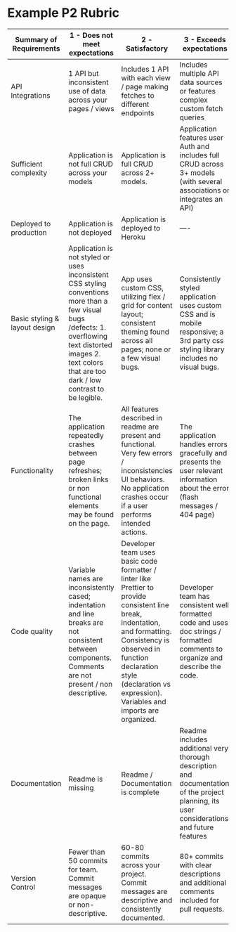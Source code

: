 # Example P2 Rubric

| Summary of Requirements | 1 - Does not meet expectations | 2 - Satisfactory | 3 - Exceeds expectations |
| --- | --- | --- | --- |
| API Integrations  | 1 API but inconsistent use of data across your pages / views | Includes 1 API with each view / page making fetches to different endpoints  | Includes multiple API data sources or features complex custom fetch queries |
| Sufficient complexity  | Application is not full CRUD across your models  | Application is full CRUD across 2+ models.  | Application features user Auth and includes full CRUD across 3+ models (with several associations or integrates an API) |
| Deployed to production  | Application is not deployed | Application is deployed to Heroku | —- |
| Basic styling & layout design  | Application is not styled or uses inconsistent CSS styling conventions more than a few visual bugs /defects: 1. overflowing text  distorted images 2. text colors that are too dark / low contrast to be legible. | App uses custom CSS, utilizing flex / grid for content layout; consistent theming found across all pages; none or a few visual bugs. | Consistently styled application uses custom CSS and is mobile responsive; a 3rd party css styling library includes no visual bugs. |
| Functionality  | The application repeatedly crashes between page refreshes; broken links or non functional elements may be found on the page.  | All features described in readme are present and functional. Very few errors / inconsistencies UI behaviors. No application crashes occur if a user performs intended actions. | The application handles errors gracefully and presents the user relevant information about the error (flash messages / 404 page)  |
| Code quality  | Variable names are inconsistently cased; indentation and line breaks are not consistent between components. Comments are not present / non descriptive. | Developer team uses basic code formatter / linter like Prettier to provide consistent line break, indentation, and formatting. Consistency is observed in function declaration style (declaration vs expression). Variables and imports are organized.  | Developer team has consistent well formatted code and uses doc strings /  formatted comments to organize and describe the code.  |
| Documentation | Readme is missing | Readme / Documentation is complete  | Readme includes additional very thorough description and documentation of the project planning, its user considerations, and future features |
| Version Control  | Fewer than 50 commits for team. Commit messages are opaque or non-descriptive.  | 60-80 commits across your project. Commit messages are descriptive and consistently documented. | 80+ commits with clear descriptions and additional comments included for pull requests.  |